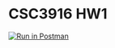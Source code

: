 # CSC3916 HW1
[![Run in Postman](https://run.pstmn.io/button.svg)](https://app.getpostman.com/run-collection/561291539daa011ff49a#?env%5BAssignment_1%5D=W3sia2V5IjoiYmFzZV91cmwiLCJ2YWx1ZSI6Imh0dHBzOi8vY3NjMzkxNi1odzEtYW1hbnVlbC5oZXJva3VhcHAuY29tIiwiZW5hYmxlZCI6dHJ1ZX0seyJrZXkiOiJlY2hvX2JvZHkiLCJ2YWx1ZSI6IkhlbGxvIFdvcmxkIiwiZW5hYmxlZCI6dHJ1ZX1d)
